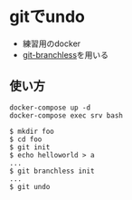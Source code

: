 # gitでundo

- 練習用のdocker
- [git-branchless](https://github.com/arxanas/git-branchless/wiki/Installation)を用いる

## 使い方

```
docker-compose up -d
docker-compose exec srv bash
```

```
$ mkdir foo
$ cd foo
$ git init
$ echo helloworld > a
...
$ git branchless init
...
$ git undo
```

